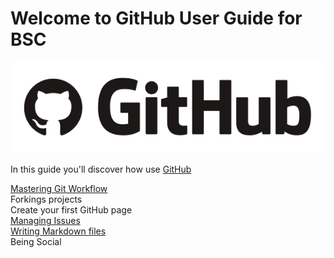 Welcome to GitHub User Guide for BSC
====================================

![alt text][image]

In this guide you'll discover how use [GitHub](https://guides.github.com/)

[Mastering Git Workflow](./git-workflow.md)  
Forkings projects  
Create your first GitHub page  
[Managing Issues](./issues.md)  
[Writing Markdown files](./markdown.md)  
Being Social  

[image]: ./images/banner.png "GitHub"
